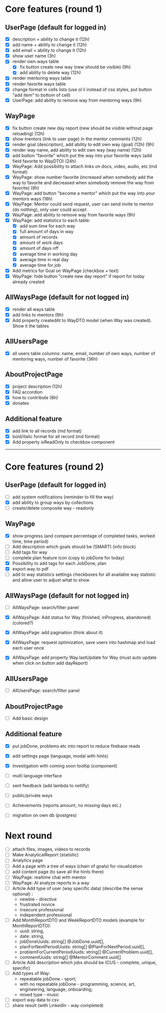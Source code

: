 # Core features (round 1)

## UserPage (default for logged in)
- [x] description + ability to change it (12h)
- [x] add name + ability to change it (12h)
- [x] add email + ability to change it (12h)
- [x] show user name (3h)
- [x] render own ways table
  - [x] fix button create new way (new should be visible) (9h)
  - [x] add ability to delete way (12h)
- [x] render mentoring ways table
- [x] render favorite ways table
- [x] change format in cells lists (use ol li instead of css styles, put button "add item" to bottom of cell)
- [x] UserPage: add ability to remove way from mentoring ways (9h)

## WayPage
- [x] fix button create new day report (new should be visible without page reloading) (12h)
- [x] show mentors (link to user page) in the mentor comments (12h)
- [x] render goal (description), add ability to edit own way (goal) (12h) (9h)
- [x] render way name, add ability to edit own way (way name) (12h)
- [x] add button "favorite" which put the way into your favorite ways (add field favorite to WayDTO) (24h)
- [x] WayPage: Add possibility to attach links on docs, video, audio, etc (md format)
- [x] WayPage: show number favorite (increased when somebody add the way to favorite and decreased when somebody remove the way from favorite) (9h)
- [x] WayPage: add button "become a mentor" which put the way into your mentors ways (18h)
- [x] WayPage: Mentor could send request, user can send invite to mentor (do nothing), only user could accept 
- [x] WayPage: add ability to remove way from favorite ways (9h)
- [x] WayPage: add statistics to each table:
  - [x] add sum time for each way
  - [x] full amount of days in way
  - [x] amount of records
  - [x] amount of work days
  - [x] amount of days off
  - [x] average time in working day
  - [x] average time in real day
  - [x] average time for job
- [x] Add metrics for Goal on WayPage (checkbox + text)
- [x] WayPage: hide button "create new day report" if report for today already created

## AllWaysPage (default for not logged in)
- [x] render all ways table
- [x] add links to mentors (9h)
- [x] Add property createdAt to WayDTO model (when Way was created). Show it the tables 

## AllUsersPage
- [x] all users table columns: name, email, number of own ways, number of mentoring ways, number of favorite (36h) 

## AboutProjectPage
- [x] project description (12h)
- [x] FAQ accordion
- [x] how to contribute (6h)
- [x] donates

## Additional feature
- [x] add link to all records (md format)
- [x] bold/italic format for all record (md format)
- [x] Add property isReadOnly to checkbox component

---

# Core features (round 2)

## UserPage (default for logged in)
- [ ] add system notifications (reminder to fill the way) 
- [x] add ability to group ways by collections
- [ ] create/delete composite way - readonly

## WayPage
- [x] show progress (and compare percentage of completed tasks, worked time, time period)
- [ ] Add description which goals should be (SMART) (info block)
- [ ] Add tags for way
- [ ] complete plan feature icon (copy to jobDone for today)
- [x] Possibility to add tags for each JobDone, plan
- [x] export way to pdf
- [ ] add to way statistics settings checkboxes for all available way statistic and allow user to adjust what to show

## AllWaysPage (default for not logged in)
- [ ] AllWaysPage: search/filter panel
- [x] AllWaysPage: Add status for Way (finished, inProgress, abandoned) (colored?)
- [x] AllWaysPage: add pagination (think about it)
- [x] AllWaysPage: request optimization, save users into hashmap and load each user once
- [x] AllWaysPage: add property Way.lastUpdate for Way (must auto update when click on button add dayReport)


## AllUsersPage
- [ ] AllUsersPage: search/filter panel

## AboutProjectPage
- [ ] Add basic design

## Additional feature
- [x] put jobDone, problems etc into report to reduce firebase reads
- [x] add settings page (language, modal with hints)
- [x] Investigation with coming soon tooltip (component)
- [ ] multi language interface
- [ ] sent feedback (add lambda to netlify)
- [ ] public/private ways
- [ ] Achievements (reports amount, no missing days etc.)
- [ ] migration on own db (postgres)


# Next round
- [ ] attach files, images, videos to records
- [ ] Make AnalyticalReport (statistic)
- [ ] Analytics page
- [ ] Add a page with a tree of ways (chain of goals) for visualization
- [ ] add content page (to save all the hints there)
- [ ] WayPage: realtime chat with mentor
- [ ] WayPage: AI analyze reports in a way
- [ ] Article Add type of user (way specific data) (describe the sense optional) :
  * newbie - directive
  * frustrated novice
  * insecure professional
  * independent professional
- [ ] Add MonthReportDTO and WeekReportDTO models (example for MonthReportDTO): 
    * uuid: string,
    * date: string,
    * jobDoneUuids: string[] @JobDone.uuid[],
    * planForNextPeriodUuids: string[] @PlanForNextPeriod.uuid[],
    * problemForCurrentPeriodUuids: string[] @CurrentProblem.uuid[],
    * commentUuids: string[] @MentorComment.uuid[]
- [ ] Article Add description which jobs should be (CUS - complete, unique, specific)
- [ ] Add types of Way:
  * repeatable jobDone - sport;
  * with no repeatable jobDone - programming, science, art, engineering, language, onboarding;
  * mixed type - music
- [ ] export way data to csv
- [ ] share result (with LinkedIn - way completed)
